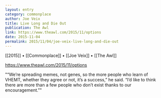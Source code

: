 ```yaml
---
layout: entry
category: commonplace
author: Joe Veix
title: Live Long and Die Out
publication: The Awl
link: https://www.theawl.com/2015/11/options
date: 2015-11-04
permalink: 2015/11/04/joe-veix-live-long-and-die-out
---
```


[[2015]] • [[Commonplace]] • [[Joe Veix]] • [[The Awl]]

https://www.theawl.com/2015/11/options

"“We’re spreading memes, not genes, so the more people who learn of VHEMT, whether they agree or not, it’s a success,” he said. “I’d like to think there are more than a few people who don’t exist thanks to our encouragement.”"
